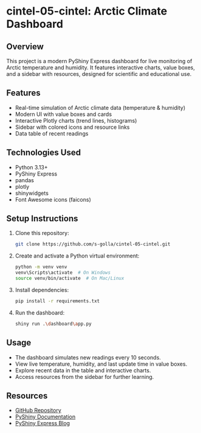 # cintel-05-cintel: Arctic Climate Dashboard

## Overview
This project is a modern PyShiny Express dashboard for live monitoring of Arctic temperature and humidity. It features interactive charts, value boxes, and a sidebar with resources, designed for scientific and educational use.

## Features
- Real-time simulation of Arctic climate data (temperature & humidity)
- Modern UI with value boxes and cards
- Interactive Plotly charts (trend lines, histograms)
- Sidebar with colored icons and resource links
- Data table of recent readings

## Technologies Used
- Python 3.13+
- PyShiny Express
- pandas
- plotly
- shinywidgets
- Font Awesome icons (faicons)

## Setup Instructions
1. Clone this repository:
   ```sh
   git clone https://github.com/s-golla/cintel-05-cintel.git
   ```
2. Create and activate a Python virtual environment:
   ```sh
   python -m venv venv
   venv\Scripts\activate  # On Windows
   source venv/bin/activate  # On Mac/Linux
   ```
3. Install dependencies:
   ```sh
   pip install -r requirements.txt
   ```
4. Run the dashboard:
   ```sh
   shiny run .\dashboard\app.py
   ```

## Usage
- The dashboard simulates new readings every 10 seconds.
- View live temperature, humidity, and last update time in value boxes.
- Explore recent data in the table and interactive charts.
- Access resources from the sidebar for further learning.

## Resources
- [GitHub Repository](https://github.com/s-golla/cintel-05-cintel)
- [PyShiny Documentation](https://shiny.posit.co/py/)
- [PyShiny Express Blog](https://shiny.posit.co/blog/posts/shiny-express/)
